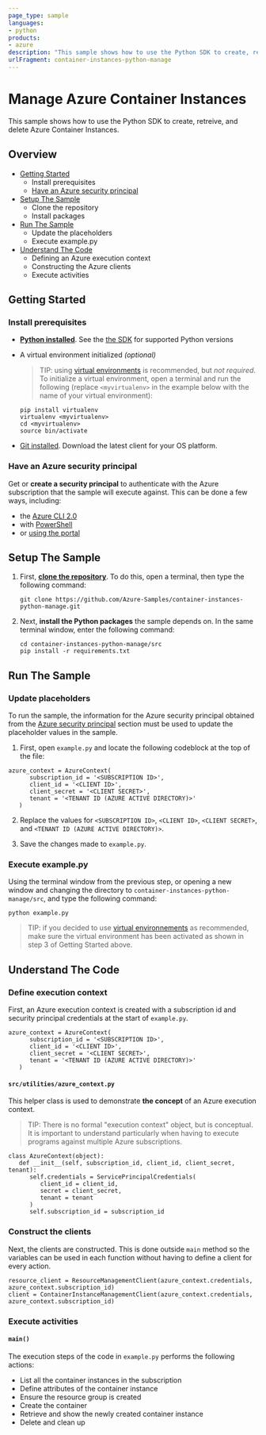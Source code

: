 ```yaml
---
page_type: sample
languages:
- python
products:
- azure
description: "This sample shows how to use the Python SDK to create, retreive, and delete Azure Container Instances."
urlFragment: container-instances-python-manage
---
```



# Manage Azure Container Instances 

This sample shows how to use the Python SDK to create, retreive, and delete Azure Container Instances.

## Overview

- [Getting Started](#start)
   - Install prerequisites
   - [Have an Azure security principal](#security-principal)
- [Setup The Sample](#setup)
   - Clone the repository
   - Install packages
- [Run The Sample](#run)
   - Update the placeholders
   - Execute example.py
- [Understand The Code](#example)
   - Defining an Azure execution context
   - Constructing the Azure clients
   - Execute activities

<a id="start"></a>
## Getting Started

### Install prerequisites

- **[Python installed](https://www.python.org/downloads/)**. See the [the SDK](https://github.com/Azure/azure-sdk-for-python) for supported Python versions

- A virtual environment initialized *(optional)*

   > TIP: using [virtual environments](https://docs.python.org/3/tutorial/venv.html) is recommended, but _not required_. To initialize a virtual environment, open a terminal and run the following (replace `<myvirtualenv>` in the example below with the name of your virtual environment):

    ```
    pip install virtualenv
    virtualenv <myvirtualenv>
    cd <myvirtualenv>
    source bin/activate
    ```
- [Git installed](https://git-scm.com/downloads). Download the latest client for your OS platform.

<a id="azure-principal"></a>
### Have an Azure security principal

Get or **create a security principal** to authenticate with the Azure subscription that the sample will execute against. This can be done a few ways, including:

   - the [Azure CLI 2.0](https://docs.microsoft.com/en-us/cli/azure/create-an-azure-service-principal-azure-cli?view=azure-cli-latest)
   - with [PowerShell](https://docs.microsoft.com/en-us/powershell/azure/create-azure-service-principal-azureps?view=azurermps-4.4.0)
   - or [using the portal](https://docs.microsoft.com/en-us/azure/azure-resource-manager/resource-group-create-service-principal-portal)


<a id="setup"></a>
## Setup The Sample

1. First, [**clone the repository**](https://help.github.com/articles/cloning-a-repository/). To do this, open a terminal, then type the following command:

    ```
    git clone https://github.com/Azure-Samples/container-instances-python-manage.git
    ```
2. Next, **install the Python packages** the sample depends on. In the same terminal window, enter the following command:

    ```
    cd container-instances-python-manage/src
    pip install -r requirements.txt
    ```

<a id="run"></a>
## Run The Sample

### Update placeholders
To run the sample, the information for the Azure security principal obtained from the [Azure security principal](#azure-principal) section must be used to update the placeholder values in the sample. 

1. First, open `example.py` and locate the following codeblock at the top of the file:

```
azure_context = AzureContext(
      subscription_id = '<SUBSCRIPTION ID>',
      client_id = '<CLIENT ID>',
      client_secret = '<CLIENT SECRET>',
      tenant = '<TENANT ID (AZURE ACTIVE DIRECTORY)>'
   )
```

2. Replace the values for `<SUBSCRIPTION ID>`, `<CLIENT ID>`, `<CLIENT SECRET>`, and `<TENANT ID (AZURE ACTIVE DIRECTORY)>`.

3. Save the changes made to `example.py`.

### Execute example.py
Using the terminal window from the previous step, or opening a new window and changing the directory to `container-instances-python-manage/src`, and type the following command:

```
python example.py
```

   > TIP: if you decided to use [virtual environnements](https://docs.python.org/3/tutorial/venv.html) as recommended, make sure the virtual environment has been activated as shown in step 3 of Getting Started above.


<a id="understand"></a>
## Understand The Code

### Define execution context

First, an Azure execution context is created with a subscription id and security principal credentials at the start of `example.py`.

```
azure_context = AzureContext(
      subscription_id = '<SUBSCRIPTION ID>',
      client_id = '<CLIENT ID>',
      client_secret = '<CLIENT SECRET>',
      tenant = '<TENANT ID (AZURE ACTIVE DIRECTORY)>'
   )
```

#### `src/utilities/azure_context.py`
This helper class is used to demonstrate **the concept** of an Azure execution context. 

   > TIP: There is no formal "execution context" object, but is conceptual. It is important to understand particularly when having to execute programs against multiple Azure subscriptions.

```
class AzureContext(object):
   def __init__(self, subscription_id, client_id, client_secret, tenant):
      self.credentials = ServicePrincipalCredentials(
         client_id = client_id,
         secret = client_secret,
         tenant = tenant
      )
      self.subscription_id = subscription_id
```

### Construct the clients
Next, the clients are constructed. This is done outside `main` method so the variables can be used in each function without having to define a client for every action.

```
resource_client = ResourceManagementClient(azure_context.credentials, azure_context.subscription_id)
client = ContainerInstanceManagementClient(azure_context.credentials, azure_context.subscription_id)
```
### Execute activities

#### `main()`

The execution steps of the code in `example.py` performs the following actions:

   - List all the container instances in the subscription
   - Define attributes of the container instance
   - Ensure the resource group is created
   - Create the container
   - Retrieve and show the newly created container instance
   - Delete and clean up

